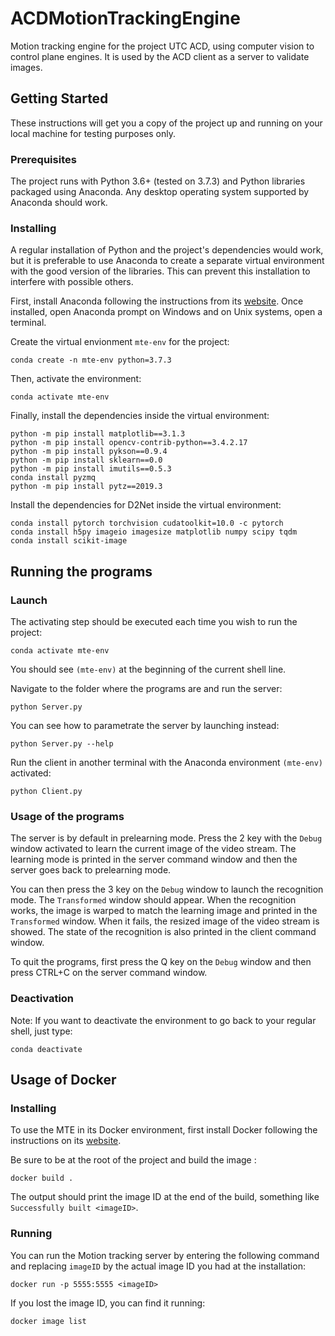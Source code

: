 # ACDMotionTrackingEngine

Motion tracking engine for the project UTC ACD, using computer vision to control plane engines. It is used by the ACD client as a server to validate images.

## Getting Started

These instructions will get you a copy of the project up and running on your local machine for testing purposes only.


### Prerequisites

The project runs with Python 3.6+ (tested on 3.7.3) and Python libraries packaged using Anaconda. Any desktop operating system supported by Anaconda should work.

### Installing

A regular installation of Python and the project's dependencies would work, but it is preferable to use Anaconda to create a separate virtual environment with the good version of the libraries. This can prevent this installation to interfere with possible others.

First, install Anaconda following the instructions from its [website](https://www.anaconda.com/distribution/ "Anaconda website"). Once installed, open Anaconda prompt on Windows and on Unix systems, open a terminal.

Create the virtual envionment `mte-env` for the project:

```shell
conda create -n mte-env python=3.7.3
```

Then, activate the environment:

```shell
conda activate mte-env
```

Finally, install the dependencies inside the virtual environment:

```shell
python -m pip install matplotlib==3.1.3
python -m pip install opencv-contrib-python==3.4.2.17
python -m pip install pykson==0.9.4
python -m pip install sklearn==0.0
python -m pip install imutils==0.5.3
conda install pyzmq
python -m pip install pytz==2019.3
```
Install the dependencies for D2Net inside the virtual environment:

```shell
conda install pytorch torchvision cudatoolkit=10.0 -c pytorch
conda install h5py imageio imagesize matplotlib numpy scipy tqdm
conda install scikit-image
```

## Running the programs

### Launch

The activating step should be executed each time you wish to run the project:

```shell
conda activate mte-env
```

You should see `(mte-env)` at the beginning of the current shell line.

Navigate to the folder where the programs are and run the server:
```shell
python Server.py
```

You can see how to parametrate the server by launching instead:
```shell
python Server.py --help
```

Run the client in another terminal with the Anaconda environment `(mte-env)` activated:
```shell
python Client.py
```

### Usage of the programs

The server is by default in prelearning mode. Press the 2 key with the `Debug` window activated to learn the current image of the video stream.
The learning mode is printed in the server command window and then the server goes back to prelearning mode.

You can then press the 3 key on the `Debug` window to launch the recognition mode. The `Transformed` window should appear. When the recognition works, the image is warped to match the learning image and printed in the `Transformed` window. When it fails, the resized image of the video stream is showed. The state of the recognition is also printed in the client command window.

To quit the programs, first press the Q key on the `Debug` window and then press CTRL+C on the server command window.

### Deactivation

Note: If you want to deactivate the environment to go back to your regular shell, just type:

```shell
conda deactivate
```

## Usage of Docker

### Installing

To use the MTE in its Docker environment, first install Docker following the instructions on its [website](https://www.docker.com/get-started/ "Docker website").

Be sure to be at the root of the project and build the image :

```shell
docker build .
```

The output should print the image ID at the end of the build, something like ```Successfully built <imageID>```.

### Running

You can run the Motion tracking server by entering the following command and replacing ```imageID``` by the actual image ID you had at the installation:

```shell
docker run -p 5555:5555 <imageID>
```

If you lost the image ID, you can find it running:
```shell
docker image list
```